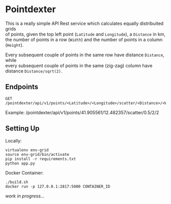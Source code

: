# Pointdexter #
This is a really simple API Rest service which calculates equally distribuited grids  
of points, given the top left point (`Latitude` and `Longitude`), a `Distance` in km,  
the number of points in a row (`Width`) and the number of points in a column (`Height`).  

Every subsequent couple of points in the same row have distance `Distance`, while  
every subsequent couple of points in the same (zig-zag) column have distance `Distance/sqrt(2)`.  

## Endpoints
```
GET /pointdexter/api/v1/points/<Latitude>/<Longitude>/scatter/<Distance>/<Width>/<Height>
```

Example: /pointdexter/api/v1/points/41.905561/12.482357/scatter/0.5/2/2  


## Setting Up
Locally:  
```
virtualenv env-grid
source env-grid/bin/activate
pip install -r requirements.txt
python app.py
```
Docker Container:
```
./build.sh
docker run -p 127.0.0.1:2817:5000 CONTAINER_ID
```

_work in progress..._
